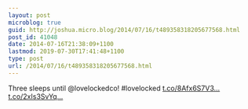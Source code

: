 ```yaml
---
layout: post
microblog: true
guid: http://joshua.micro.blog/2014/07/16/t489358318205677568.html
post_id: 41048
date: 2014-07-16T21:38:09+1100
lastmod: 2019-07-30T17:41:48+1100
type: post
url: /2014/07/16/t489358318205677568.html
---
```

Three sleeps until @lovelockedco! #lovelocked [t.co/8Afx6S7V3...](http://t.co/8Afx6S7V35) [t.co/2xIs3SvYq...](http://t.co/2xIs3SvYq3)
